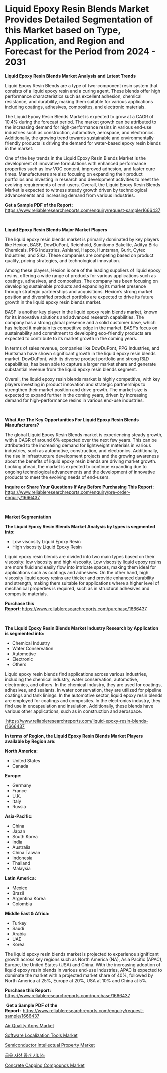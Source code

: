 <p><h1>Liquid Epoxy Resin Blends Market Provides Detailed Segmentation of this Market based on Type, Application, and Region and Forecast for the Period from 2024 - 2031</h1></p><p><strong>Liquid Epoxy Resin Blends Market Analysis and Latest Trends</strong></p>
<p><p>Liquid Epoxy Resin Blends are a type of two-component resin system that consists of a liquid epoxy resin and a curing agent. These blends offer high performance characteristics such as excellent adhesion, chemical resistance, and durability, making them suitable for various applications including coatings, adhesives, composites, and electronic materials.</p><p>The Liquid Epoxy Resin Blends Market is expected to grow at a CAGR of 10.4% during the forecast period. The market growth can be attributed to the increasing demand for high-performance resins in various end-use industries such as construction, automotive, aerospace, and electronics. Additionally, the growing trend towards sustainable and environmentally friendly products is driving the demand for water-based epoxy resin blends in the market.</p><p>One of the key trends in the Liquid Epoxy Resin Blends Market is the development of innovative formulations with enhanced performance properties such as low VOC content, improved adhesion, and faster cure times. Manufacturers are also focusing on expanding their product portfolios and investing in research and development activities to meet the evolving requirements of end-users.  Overall, the Liquid Epoxy Resin Blends Market is expected to witness steady growth driven by technological advancements and increasing demand from various industries.</p></p>
<p><strong>Get a Sample PDF of the Report:&nbsp;</strong> <a href="https://www.reliableresearchreports.com/enquiry/request-sample/1666437">https://www.reliableresearchreports.com/enquiry/request-sample/1666437</a></p>
<p>&nbsp;</p>
<p><strong>Liquid Epoxy Resin Blends Major Market Players</strong></p>
<p><p>The liquid epoxy resin blends market is primarily dominated by key players like Hexion, BASF, DowDuPont, Reichhold, Sumitomo Bakelite, Aditya Birla Chemicals, PPG Industries, Ashland, Hapco, Huntsman, Gurit, Cytec Industries, and Sika. These companies are competing based on product quality, pricing strategies, and technological innovation.</p><p>Among these players, Hexion is one of the leading suppliers of liquid epoxy resins, offering a wide range of products for various applications such as coatings, adhesives, and composites. The company has been focusing on developing sustainable products and expanding its market presence through strategic partnerships and acquisitions. Hexion’s strong market position and diversified product portfolio are expected to drive its future growth in the liquid epoxy resin blends market.</p><p>BASF is another key player in the liquid epoxy resin blends market, known for its innovative solutions and advanced research capabilities. The company has a strong global presence and a solid customer base, which has helped it maintain its competitive edge in the market. BASF’s focus on sustainability and commitment to developing eco-friendly products are expected to contribute to its market growth in the coming years.</p><p>In terms of sales revenue, companies like DowDuPont, PPG Industries, and Huntsman have shown significant growth in the liquid epoxy resin blends market. DowDuPont, with its diverse product portfolio and strong R&D capabilities, has been able to capture a larger market share and generate substantial revenue from the liquid epoxy resin blends segment.</p><p>Overall, the liquid epoxy resin blends market is highly competitive, with key players investing in product innovation and strategic partnerships to strengthen their market position and drive growth. The market size is expected to expand further in the coming years, driven by increasing demand for high-performance resins in various end-use industries.</p></p>
<p>&nbsp;</p>
<p><strong>What Are The Key Opportunities For Liquid Epoxy Resin Blends Manufacturers?</strong></p>
<p><p>The global Liquid Epoxy Resin Blends market is experiencing steady growth, with a CAGR of around 6% expected over the next few years. This can be attributed to the increasing demand for lightweight materials in various industries, such as automotive, construction, and electronics. Additionally, the rise in infrastructure development projects and the growing awareness about the benefits of liquid epoxy resin blends are driving market growth. Looking ahead, the market is expected to continue expanding due to ongoing technological advancements and the development of innovative products to meet the evolving needs of end-users.</p></p>
<p><strong>Inquire or Share Your Questions If Any Before Purchasing This Report:</strong> <a href="https://www.reliableresearchreports.com/enquiry/pre-order-enquiry/1666437">https://www.reliableresearchreports.com/enquiry/pre-order-enquiry/1666437</a></p>
<p>&nbsp;</p>
<p><strong>Market Segmentation</strong></p>
<p><strong>The Liquid Epoxy Resin Blends Market Analysis by types is segmented into:</strong></p>
<p><ul><li>Low viscosity Liquid Epoxy Resin</li><li>High viscosity Liquid Epoxy Resin</li></ul></p>
<p><p>Liquid epoxy resin blends are divided into two main types based on their viscosity: low viscosity and high viscosity. Low viscosity liquid epoxy resins are more fluid and easily flow into intricate spaces, making them ideal for applications such as coatings and adhesives. On the other hand, high viscosity liquid epoxy resins are thicker and provide enhanced durability and strength, making them suitable for applications where a higher level of mechanical properties is required, such as in structural adhesives and composite materials.</p></p>
<p><strong>Purchase this Report:&nbsp;</strong><a href="https://www.reliableresearchreports.com/purchase/1666437">https://www.reliableresearchreports.com/purchase/1666437</a></p>
<p>&nbsp;</p>
<p><strong>The Liquid Epoxy Resin Blends Market Industry Research by Application is segmented into:</strong></p>
<p><ul><li>Chemical Industry</li><li>Water Conservation</li><li>Automotive</li><li>Electronic</li><li>Others</li></ul></p>
<p><p>Liquid epoxy resin blends find applications across various industries, including the chemical industry, water conservation, automotive, electronics, and others. In the chemical industry, they are used for coatings, adhesives, and sealants. In water conservation, they are utilized for pipeline coatings and tank linings. In the automotive sector, liquid epoxy resin blends are employed for coatings and composites. In the electronics industry, they find use in encapsulation and insulation. Additionally, these blends have various other applications, such as in construction and aerospace.</p></p>
<p><a href="https://www.reliableresearchreports.com/liquid-epoxy-resin-blends-r1666437">&nbsp;https://www.reliableresearchreports.com/liquid-epoxy-resin-blends-r1666437</a></p>
<p><strong>In terms of Region, the Liquid Epoxy Resin Blends Market Players available by Region are:</strong></p>
<p>
    <p> <strong> North America: </strong>
        <ul>
            <li>United States</li>
            <li>Canada</li>
        </ul>
        </p> 
    <p> <strong> Europe: </strong>
        <ul>
            <li>Germany</li>
            <li>France</li>
            <li>U.K.</li>
            <li>Italy</li>
            <li>Russia</li>
        </ul>
        </p> 
    <p> <strong> Asia-Pacific: </strong>
        <ul>
            <li>China</li>
            <li>Japan</li>
            <li>South Korea</li>
            <li>India</li>
            <li>Australia</li>
            <li>China Taiwan</li>
            <li>Indonesia</li>
            <li>Thailand</li>
            <li>Malaysia</li>
        </ul>
        </p> 
    <p> <strong> Latin America: </strong>
        <ul>
            <li>Mexico</li>
            <li>Brazil</li>
            <li>Argentina Korea</li>
            <li>Colombia</li>
        </ul>
        </p> 
    <p> <strong> Middle East & Africa: </strong>
        <ul>
            <li>Turkey</li>
            <li>Saudi</li>
            <li>Arabia</li>
            <li>UAE</li>
            <li>Korea</li>
        </ul>
    </p>
    </p>
<p><p>The liquid epoxy resin blends market is projected to experience significant growth across key regions such as North America (NA), Asia Pacific (APAC), Europe, the United States (USA) and China. With the increasing adoption of liquid epoxy resin blends in various end-use industries, APAC is expected to dominate the market with a projected market share of 40%, followed by North America at 25%, Europe at 20%, USA at 10% and China at 5%.</p></p>
<p><strong>Purchase this Report: </strong><a href="https://www.reliableresearchreports.com/purchase/1666437">https://www.reliableresearchreports.com/purchase/1666437</a></p>
<p>&nbsp;<strong>Get a Sample PDF of the Report:&nbsp;&nbsp;</strong><a href="https://www.reliableresearchreports.com/enquiry/request-sample/1666437">https://www.reliableresearchreports.com/enquiry/request-sample/1666437</a></p>
<p><strong></strong></p>
<p><p><a href="https://medium.com/@lynchkunal821/air-quality-apps-market-size-market-outlook-and-market-forecast-2024-to-2031-cf0ae6b0a596">Air Quality Apps Market</a></p><p><a href="https://www.linkedin.com/pulse/software-localization-tools-market-size-cagr-trends-2024-2030-gs8kc">Software Localization Tools Market</a></p><p><a href="https://www.linkedin.com/pulse/decoding-semiconductor-intellectual-property-market-metrics-share-exihc">Semiconductor Intellectual Property Market</a></p><p><a href="https://github.com/sammyUltyylrich9067856/Market-Research-Report-List-1/blob/main/427861055169.md">금융 자산 중개 서비스</a></p><p><a href="https://issuu.com/reportprime-2/docs/concrete-capping-compounds-market-size-2030.pptx">Concrete Capping Compounds Market</a></p></p>
